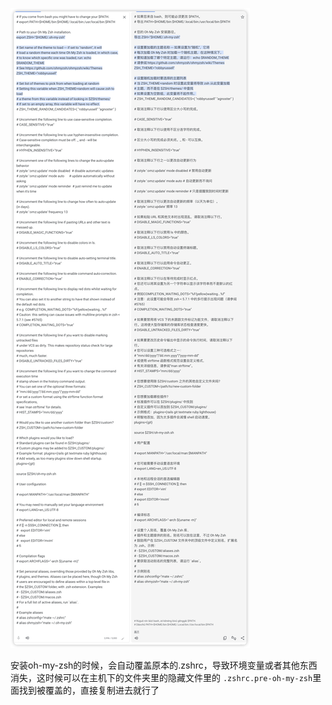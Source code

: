 ![image-20240806111304708](oh-my-zsh.assets/image-20240806111304708.png)

安装oh-my-zsh的时候，会自动覆盖原本的.zshrc，导致环境变量或者其他东西消失，这时候可以在主机下的文件夹里的隐藏文件里的 `.zshrc.pre-oh-my-zsh`里面找到被覆盖的，直接复制进去就行了